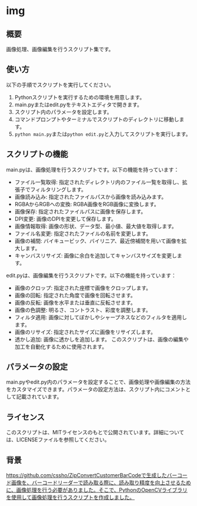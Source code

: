 # img

## 概要
画像処理、画像編集を行うスクリプト集です。

## 使い方
以下の手順でスクリプトを実行してください。

1. Pythonスクリプトを実行するための環境を用意します。
2. main.pyまたはedit.pyをテキストエディタで開きます。
3. スクリプト内のパラメータを設定します。
4. コマンドプロンプトやターミナルでスクリプトのディレクトリに移動します。
5. `python main.py`または`python edit.py`と入力してスクリプトを実行します。

## スクリプトの機能
main.pyは、画像処理を行うスクリプトです。以下の機能を持っています：

- ファイル一覧取得: 指定されたディレクトリ内のファイル一覧を取得し、拡張子でフィルタリングします。
- 画像読み込み: 指定されたファイルパスから画像を読み込みます。
- RGBAからRGBへの変換: RGBA画像をRGB画像に変換します。
- 画像保存: 指定されたファイルパスに画像を保存します。
- DPI変更: 画像のDPIを変更して保存します。
- 画像情報取得: 画像の形状、データ型、最小値、最大値を取得します。
- ファイル名変更: 指定されたファイルの名前を変更します。
- 画像の補間: バイキュービック、バイリニア、最近傍補間を用いて画像を拡大します。
- キャンバスリサイズ: 画像に余白を追加してキャンバスサイズを変更します。

edit.pyは、画像編集を行うスクリプトです。以下の機能を持っています：

- 画像のクロップ: 指定された座標で画像をクロップします。
- 画像の回転: 指定された角度で画像を回転させます。
- 画像の反転: 画像を水平または垂直に反転させます。
- 画像の色調整: 明るさ、コントラスト、彩度を調整します。
- フィルタ適用: 画像に対してぼかしやシャープネスなどのフィルタを適用します。
- 画像のリサイズ: 指定されたサイズに画像をリサイズします。
- 透かし追加: 画像に透かしを追加します。
このスクリプトは、画像の編集や加工を自動化するために使用されます。

## パラメータの設定
main.pyやedit.py内のパラメータを設定することで、画像処理や画像編集の方法をカスタマイズできます。パラメータの設定方法は、スクリプト内にコメントとして記載されています。

## ライセンス
このスクリプトは、MITライセンスのもとで公開されています。詳細については、LICENSEファイルを参照してください。

## 背景

https://github.com/cssho/ZipConvertCustomerBarCodeで生成したバーコード画像を、バーコードリーダーで読み取る際に、読み取り精度を向上させるために、画像処理を行う必要がありました。そこで、PythonのOpenCVライブラリを使用して画像処理を行うスクリプトを作成しました。
